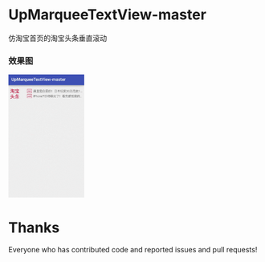 # UpMarqueeTextView-master
仿淘宝首页的淘宝头条垂直滚动  

### 效果图  
<img src="/screenshots/upmarqueeview.gif" style="width: 30%;">

# Thanks  
Everyone who has contributed code and reported issues and pull requests!  
